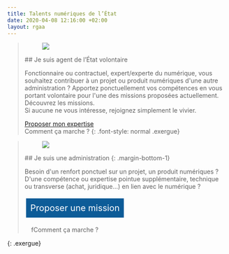 ```yaml
---
title: Talents numériques de l’État
date: 2020-04-08 12:16:00 +02:00
layout: rgaa
---
```


<style>
         .button-talents {
         background-color: #0d5c98;
         border: 1px solid white;
         color: white;
         padding: 10px 10px;
         text-align: center;
         text-decoration: none;
         display: inline-block;
         font-style: normal;
         font-size: 20px;
         margin: 4px 2px;
         cursor: pointer;
         }
      </style>


> <figure class='image-left' style='width: 4%; margin-top: 0.7rem;'><img src="/uploads/fleche-droite.png"/></figure>## Je suis agent de l’État volontaire
> 
> <p class="normal">Fonctionnaire ou contractuel, expert/experte du numérique, vous souhaitez contribuer à un projet ou produit numériques d'une autre administration ? Apportez ponctuellement vos compétences en vous portant volontaire pour l'une des missions proposées actuellement. Découvrez les missions.
> <br>Si aucune ne vous intéresse, rejoignez simplement le vivier.</p>
> 
> <a href="https://sgmap.sphinxdeclic.com/d/s/ou9lrs" class="button">Proposer mon expertise</a>
> <br> 
> Comment ça marche ?
{: .font-style: normal .exergue}


> <figure class='image-left' style='width: 4%; margin-top: 0.7rem;'><img src="/uploads/fleche-droite.png"/></figure>## Je suis une administration
> {: .margin-bottom-1}
> 
> <p class="normal">Besoin d'un renfort ponctuel sur un projet, un produit numériques ? D'une compétence ou expertise pointue supplémentaire, technique ou transverse (achat, juridique...) en lien avec le numérique ?<p> 
> 
><a href="https://sgmap.sphinxdeclic.com/d/s/b5osl9" class="button-talents">Proposer une mission</a>
> <br> 
> <p style="padding-left: 15px;">fComment ça marche ?
{: .exergue}


